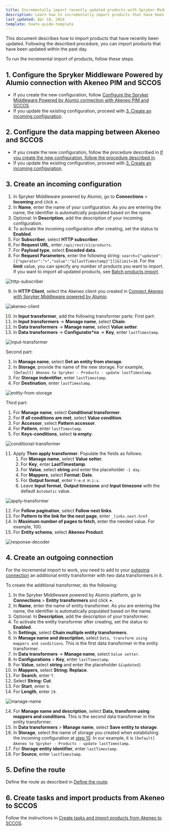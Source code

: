 ```yaml
---
title: Incrementally import recently updated products with Spryker Middleware Powered by Alumio
description: Learn how to incrementally import products that have been updated a day ago
last_updated: Apr 18, 2024
template: howto-guide-template
---
```


This document describes how to import products that have recently been updated. Following the described procedure, you can import products that have been updated within the past day.

To run the incremental import of products, follow these steps.

## 1. Configure the Spryker Middleware Powered by Alumio connection with Akeneo PIM and SCCOS

* If you create the new configuration, follow [Configure the Spryker Middleware Powered by Alumio connection with Akeneo PIM and SCCOS](/docs/pbc/all/data-exchange/{{page.version}}/spryker-middleware-powered-by-alumio/integration-apps/akeneo-pim-integration-app/configure-the-akeneo-pim-integration-app/configure-the-smpa-connection-with-akeneo-pim-and-sccos.html).
* If you update the existing configuration, proceed with [3. Create an incoming configuration](#3-create-an-incoming-configuration).

## 2. Configure the data mapping between Akeneo and SCCOS

* If you create the new configuration, follow the procedure described in [If you create the new configuration, follow the procedure described in](/docs/pbc/all/data-exchange/{{page.version}}/spryker-middleware-powered-by-alumio/integration-apps/akeneo-pim-integration-app/configure-the-akeneo-pim-integration-app/configure-data-mapping-between-akeneo-and-sccos.html).
* If you update the existing configuration, proceed with [3. Create an incoming configuration](#3-create-an-incoming-configuration).

## 3. Create an incoming configuration

1. In Spryker Middleware powered by Alumio, go to **Connections** > **Incoming** and click **+**.
2. In **Name**, enter the name of your configuration. As you are entering the name, the identifier is automatically populated based on the name.
3. Optional: In **Description**, add the description of your incoming configuration.
4. To activate the incoming configuration after creating, set the status to **Enabled**.
5. For **Subscriber**, select **HTTP subscriber**.
6. For **Request URL**, enter `/api/rest/v1/products`.
7. For **Payload type**, select **Encoded data**.
8. For **Request Parameters**, enter the following string: `search={"updated":[{"operator":">","value":"&{lastTimestamp}"}]}&limit=10`. For the **limit** value, you can specify any number of products you want to import. If you want to import all updated products, see [Batch products import](/docs/pbc/all/data-exchange/{{page.version}}/spryker-middleware-powered-by-alumio/integration-apps/akeneo-pim-integration-app/configure-the-akeneo-pim-integration-app/configure-the-data-integration-path-between-akeneo-and-sccos.html#batch-products-import).

![http-subscriber](https://spryker.s3.eu-central-1.amazonaws.com/docs/pbc/all/data-exchange/spryker-middleware-powered-by-alumio/integration-apps/akeneo-pim-integration-app/tutorials-and-howtos/docs%5Cpbc%5Call%5Cdata-exchange%5C202311.0%5Ctutorials-and-howtos%5Chow-to-incrementally-import-products-with-spryker-middleware-powered-by-alumio/1-http-subscriber.png)

9. In **HTTP Client**, select the Akeneo client you created in [Connect Akeneo with Spryker Middleware powered by Alumio](/docs/pbc/all/data-exchange/{{page.version}}/spryker-middleware-powered-by-alumio/integration-apps/akeneo-pim-integration-app/configure-the-akeneo-pim-integration-app/configure-the-smpa-connection-with-akeneo-pim-and-sccos.html#connect-akeneo-with-spryker-middleware-powered-by-alumio).

![akeneo-client](https://spryker.s3.eu-central-1.amazonaws.com/docs/pbc/all/data-exchange/spryker-middleware-powered-by-alumio/integration-apps/akeneo-pim-integration-app/tutorials-and-howtos/docs%5Cpbc%5Call%5Cdata-exchange%5C202311.0%5Ctutorials-and-howtos%5Chow-to-incrementally-import-products-with-spryker-middleware-powered-by-alumio/2-akeneo-client.png)

10. In **Input transformer**, add the following transformer parts:
First part:
  1. In **Input transformers** -> **Manage name**, select **Chain**.
  2. In **Data transformers** -> **Manage name**, select **Value setter**.
  3. In **Data transformers** -> **Configuratio*ns** -> **Key**, enter `lastTimestamp`.

![input-transformer](https://spryker.s3.eu-central-1.amazonaws.com/docs/pbc/all/data-exchange/spryker-middleware-powered-by-alumio/integration-apps/akeneo-pim-integration-app/tutorials-and-howtos/docs%5Cpbc%5Call%5Cdata-exchange%5C202311.0%5Ctutorials-and-howtos%5Chow-to-incrementally-import-products-with-spryker-middleware-powered-by-alumio/3-input-transformer.png)
<a name="step-10"></a>

Second part:
  1. In **Manage name**, select **Get an entity from storage**.
  2. In **Storage**, provide the name of the new storage. For example, `[Default] Akeneo to Spryker - Products - update lastTimestamp`.
  3. For **Storage indentifier**, enter `lastTimestamp`.
  4. For **Destination**, enter `lastTimestamp`.

![entity-from-storage](https://spryker.s3.eu-central-1.amazonaws.com/docs/pbc/all/data-exchange/spryker-middleware-powered-by-alumio/integration-apps/akeneo-pim-integration-app/tutorials-and-howtos/docs%5Cpbc%5Call%5Cdata-exchange%5C202311.0%5Ctutorials-and-howtos%5Chow-to-incrementally-import-products-with-spryker-middleware-powered-by-alumio/4-entity-from-storage.png)

Third part:
  1. For **Manage name**, select **Conditional transformer**.
  2. For **If all conditions are met**, select **Value condition**.
  3. For **Accessor**, select **Pattern accessor**.
  4. For **Pattern**, enter `lastTimestamp`.
  5. For **Keys-conditions**, select **is empty**.

![conditional-transformer](https://spryker.s3.eu-central-1.amazonaws.com/docs/pbc/all/data-exchange/spryker-middleware-powered-by-alumio/integration-apps/akeneo-pim-integration-app/tutorials-and-howtos/docs%5Cpbc%5Call%5Cdata-exchange%5C202311.0%5Ctutorials-and-howtos%5Chow-to-incrementally-import-products-with-spryker-middleware-powered-by-alumio/5-conditional-transformer.png)

11. Apply **Then apply transformer**. Populate the fields as follows:
    1. For **Manage name**, select **Value setter**.
    2. For **Key**, enter **LastTimestamp**.
    3. For **Value**, select **string** and enter the placeholder `-1 day`.
    4. For **Mappers**, select **Format: Date**.
    5. For **Output format**, enter `Y-m-d H:i:s`.
    6. Leave **Input format**, **Output timezone** and **Input timezone** with the default `Automatic` value.

![apply-transformer](https://spryker.s3.eu-central-1.amazonaws.com/docs/pbc/all/data-exchange/spryker-middleware-powered-by-alumio/integration-apps/akeneo-pim-integration-app/tutorials-and-howtos/docs%5Cpbc%5Call%5Cdata-exchange%5C202311.0%5Ctutorials-and-howtos%5Chow-to-incrementally-import-products-with-spryker-middleware-powered-by-alumio/6-apply-transformers.png)

12. For **Follow pagination**, select **Follow next links**.
13. For **Pattern to the link for the next page**, enter `_links.next.href`.
14. In **Maximum number of pages to fetch**, enter the needed value. For example, 100.
15. For **Entity schema**, select **Akeneo Product**.

![response-decoder](https://spryker.s3.eu-central-1.amazonaws.com/docs/pbc/all/data-exchange/spryker-middleware-powered-by-alumio/integration-apps/akeneo-pim-integration-app/tutorials-and-howtos/docs%5Cpbc%5Call%5Cdata-exchange%5C202311.0%5Ctutorials-and-howtos%5Chow-to-incrementally-import-products-with-spryker-middleware-powered-by-alumio/7-response-decoder.png)

## 4. Create an outgoing connection

For the incremental import to work, you need to add to your [outgoing connection](/docs/pbc/all/data-exchange/{{page.version}}/spryker-middleware-powered-by-alumio/integration-apps/akeneo-pim-integration-app/configure-the-akeneo-pim-integration-app/configure-the-data-integration-path-between-akeneo-and-sccos.html#create-an-outgoing-configuration) an additional entity transformer with two data transformers in it.

To create the additional transformer, do the following:

1. In the Spryker Middleware powered by Alumio platform, go to **Connections** > **Entity transformers** and click **+**.
2. In **Name**, enter the name of entity transformer. As you are entering the name, the identifier is  automatically populated based on the name.
3. Optional: In **Description**, add the description of your transformer.
4. To activate the entity transformer after creating, set the status to **Enabled**.
5. In **Settings**, select **Chain multiple entity transformers**.
6. In **Manage name and description**, select `Data, transform using mappers and conditions`. This is the first data transformer in the entity transformer.
6. In **Data transformers** -> **Manage name**, select `Value setter`.
7. In **Configurations** > **Key**, enter `lastTimestamp`.
8. For **Value**, select **string** and enter the placeholder `&{updated}`
9. In **Mappers**, select **String: Replace**.
10. For **Search**, enter `T`.
11. Select **String: Cut**.
12. For **Start**, enter `0`.
13. For **Length**, enter `19`.

![manage-name](https://spryker.s3.eu-central-1.amazonaws.com/docs/pbc/all/data-exchange/spryker-middleware-powered-by-alumio/integration-apps/akeneo-pim-integration-app/tutorials-and-howtos/docs%5Cpbc%5Call%5Cdata-exchange%5C202311.0%5Ctutorials-and-howtos%5Chow-to-incrementally-import-products-with-spryker-middleware-powered-by-alumio/8-manage-name.png)

14. For **Manage name and description**, select **Data, transform using mappers and conditions**. This is the second data transformer in the entity transformer.
15. In **Data transformers** > **Manage name**, select **Save entity to storage**.
16. In **Storage**, select the name of storage you created when establishing the incoming configuration at [step 10](#step-10). In our example, it is `[Default] Akeneo to Spryker - Products - update lastTimestamp`.
17. For **Storage entity identifier**, enter `lastTimestamp`.
18. For **Source**, enter `lastTimestamp`.

## 5. Define the route

Define the route as described in [Define the route](/docs/pbc/all/data-exchange/{{page.version}}/spryker-middleware-powered-by-alumio/integration-apps/akeneo-pim-integration-app/configure-the-akeneo-pim-integration-app/configure-the-data-integration-path-between-akeneo-and-sccos.html#define-the-route).

## 6. Create tasks and import products from Akeneo to SCCOS

Follow the instructions in [Create tasks and import products from Akeneo to SCCOS](/docs/pbc/all/data-exchange/202311.0/spryker-middleware-powered-by-alumio/integration-apps/akeneo-pim-integration-app/configure-the-akeneo-pim-integration-app/create-tasks-and-import-products-from-akeneo-to-sccos.html).
